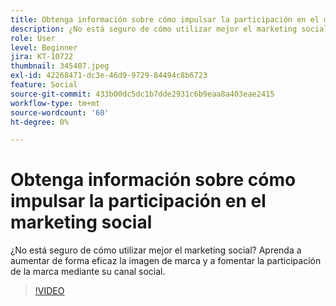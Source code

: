```yaml
---
title: Obtenga información sobre cómo impulsar la participación en el marketing social
description: ¿No está seguro de cómo utilizar mejor el marketing social? Aprenda a aumentar de forma eficaz la imagen de marca y a fomentar la participación de la marca mediante su canal social.
role: User
level: Beginner
jira: KT-10722
thumbnail: 345407.jpeg
exl-id: 42268471-dc3e-46d9-9729-84494c8b6723
feature: Social
source-git-commit: 433b00dc5dc1b7dde2931c6b9eaa8a403eae2415
workflow-type: tm+mt
source-wordcount: '60'
ht-degree: 0%

---
```


# Obtenga información sobre cómo impulsar la participación en el marketing social

¿No está seguro de cómo utilizar mejor el marketing social? Aprenda a aumentar de forma eficaz la imagen de marca y a fomentar la participación de la marca mediante su canal social.

>[!VIDEO](https://video.tv.adobe.com/v/345407/?quality=12&learn=on)
